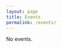 ```yaml
---
layout: page
title: Events
permalink: /events/
---
```


No events.

<!--<strong>Monthly dinner</strong> is last Saturday of every month after Maghreb prayers.

<strong>Islamic school</strong> for boys and girls start after Maghreb prayers every Friday.

<strong>Tea party and study circle</strong> after Isha prayers every Friday.-->
